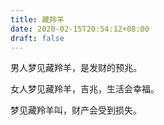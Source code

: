 ```yaml
---
title: 藏羚羊
date: 2020-02-15T20:54:12+08:00
draft: false
---
```


男人梦见藏羚羊，是发财的预兆。

女人梦见藏羚羊，吉兆，生活会幸福。

梦见藏羚羊叫，财产会受到损失。